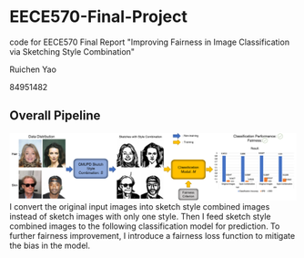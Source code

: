 # EECE570-Final-Project
code for EECE570 Final Report "Improving Fairness in Image Classification via Sketching Style Combination"

Ruichen Yao

84951482


## Overall Pipeline
![avatar](./img/method.png)
I convert the original input images into sketch style combined images instead of sketch images with only one style. Then I feed sketch style combined images to the following classification model for prediction. To further fairness improvement, I introduce a fairness loss function to mitigate the bias in the model.
